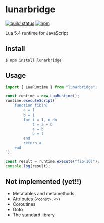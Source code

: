 # lunarbridge

[![build status](https://github.com/forestbelton/lunarbridge/actions/workflows/build.yaml/badge.svg)](https://github.com/forestbelton/lunarbridge/actions/workflows/build.yaml) [![npm](https://img.shields.io/npm/v/lunarbridge?logo=npm)](https://www.npmjs.com/package/lunarbridge)

Lua 5.4 runtime for JavaScript

## Install

```
$ npm install lunarbridge
```

## Usage

```javascript
import { LuaRuntime } from "lunarbridge";

const runtime = new LuaRuntime();
runtime.executeScript(`
    function fib(n)
        a = 1
        b = 1
        for i = 1, n do
            t = a + b
            a = b
            b = t
        end
        return a
    end
`);

const result = runtime.execute("fib(10)");
console.log(result);
```

## Not implemented (yet!!)

- Metatables and metamethods
- Attributes (`<const>`, `<>`)
- Coroutines
- Goto
- The standard library
